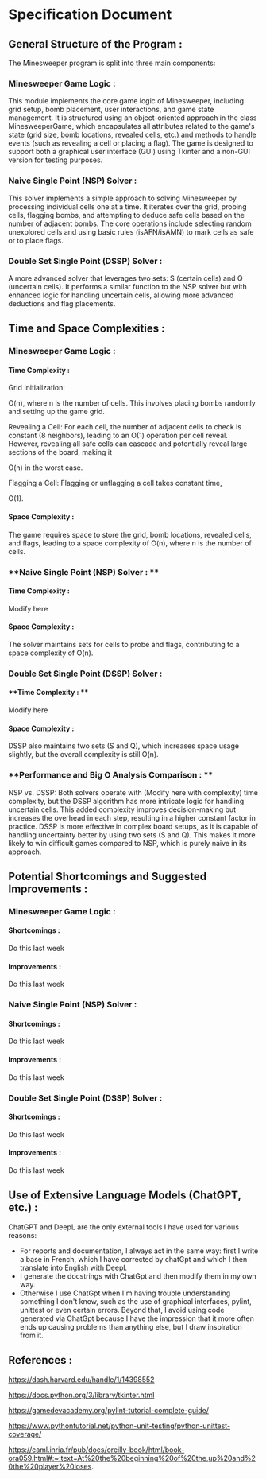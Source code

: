 # Specification Document

## **General Structure of the Program :**
The Minesweeper program is split into three main components:

### **Minesweeper Game Logic :**

This module implements the core game logic of Minesweeper, including grid setup, bomb placement, user interactions, and game state management.
It is structured using an object-oriented approach in the class MinesweeperGame, which encapsulates all attributes related to the game's state (grid size, bomb locations, revealed cells, etc.) and methods to handle events (such as revealing a cell or placing a flag).
The game is designed to support both a graphical user interface (GUI) using Tkinter and a non-GUI version for testing purposes.

### **Naive Single Point (NSP) Solver :**

This solver implements a simple approach to solving Minesweeper by processing individual cells one at a time.
It iterates over the grid, probing cells, flagging bombs, and attempting to deduce safe cells based on the number of adjacent bombs.
The core operations include selecting random unexplored cells and using basic rules (isAFN/isAMN) to mark cells as safe or to place flags.

### **Double Set Single Point (DSSP) Solver :**

A more advanced solver that leverages two sets: S (certain cells) and Q (uncertain cells).
It performs a similar function to the NSP solver but with enhanced logic for handling uncertain cells, allowing more advanced deductions and flag placements.

## **Time and Space Complexities :**

### **Minesweeper Game Logic :**

#### **Time Complexity :**

Grid Initialization: 

O(n), where n is the number of cells. This involves placing bombs randomly and setting up the game grid.

Revealing a Cell: For each cell, the number of adjacent cells to check is constant (8 neighbors), leading to an O(1) operation per cell reveal. However, revealing all safe cells can cascade and potentially reveal large sections of the board, making it 

O(n) in the worst case.

Flagging a Cell: Flagging or unflagging a cell takes constant time, 

O(1).

#### **Space Complexity :**

The game requires space to store the grid, bomb locations, revealed cells, and flags, leading to a space complexity of 
O(n), where n is the number of cells. 

### **Naive Single Point (NSP) Solver : **

#### **Time Complexity :**

Modify here

#### **Space Complexity :**

The solver maintains sets for cells to probe and flags, contributing to a space complexity of O(n).


### **Double Set Single Point (DSSP) Solver :**

#### **Time Complexity : **

Modify here

#### **Space Complexity :**
DSSP also maintains two sets (S and Q), which increases space usage slightly, but the overall complexity is still O(n).


### **Performance and Big O Analysis Comparison : ** 
NSP vs. DSSP:
Both solvers operate with (Modify here with complexity) time complexity, but the DSSP algorithm has more intricate logic for handling uncertain cells. This added complexity improves decision-making but increases the overhead in each step, resulting in a higher constant factor in practice.
DSSP is more effective in complex board setups, as it is capable of handling uncertainty better by using two sets (S and Q). This makes it more likely to win difficult games compared to NSP, which is purely naive in its approach.


## **Potential Shortcomings and Suggested Improvements :**

### **Minesweeper Game Logic :**

#### **Shortcomings :**

Do this last week

#### **Improvements :**

Do this last week


### **Naive Single Point (NSP) Solver :**

#### **Shortcomings :**

Do this last week

#### **Improvements :**

Do this last week

### **Double Set Single Point (DSSP) Solver :**

#### **Shortcomings :**

Do this last week

#### **Improvements :**

Do this last week

## **Use of Extensive Language Models (ChatGPT, etc.) :**

ChatGPT and DeepL are the only external tools I have used for various reasons:
- For reports and documentation, I always act in the same way: first I write a base in French, which I have corrected by chatGpt and which I then translate into English with Deepl.
- I generate the docstrings with ChatGpt and then modify them in my own way.
- Otherwise I use ChatGpt when I'm having trouble understanding something I don't know, such as the use of graphical interfaces, pylint, unittest or even certain errors. Beyond that, I avoid using code generated via ChatGpt because I have the impression that it more often ends up causing problems than anything else, but I draw inspiration from it.


## **References :**
https://dash.harvard.edu/handle/1/14398552

https://docs.python.org/3/library/tkinter.html

https://gamedevacademy.org/pylint-tutorial-complete-guide/

https://www.pythontutorial.net/python-unit-testing/python-unittest-coverage/

https://caml.inria.fr/pub/docs/oreilly-book/html/book-ora059.html#:~:text=At%20the%20beginning%20of%20the,up%20and%20the%20player%20loses.